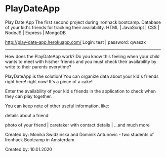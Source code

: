 # PlayDateApp
Play Date App
The first second project during Ironhack bootcamp. 
Database of your kid's friends for tracking their availability. 
HTML | JavaScript | CSS | NodeJS | Express | MongoDB 

http://play-date-app.herokuapp.com/
Login: test | password: qwaszx 

----------------------------

How does the PlayDateApp work?
Do you know this feeling when your child wants to meet with his/her friends and you must check their availability by write to their parents everytime?

PlayDateApp is the solution!
You can organize data about your kid's friends right here! right now! It's a piece of a cake!

Enter the availability of your kid's friends in the application to check when they can play together.

You can keep note of other useful information, like:

details about a friend

photo of your friend | caretaker with contact details | ...and much more

Created by: Monika Swidzinska and Dominik Antunovic - two students of Ironhack Bootcamp in Amsterdam.

Created by: 10.01.2020


